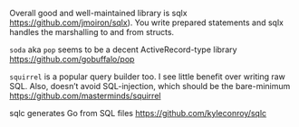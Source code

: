 Overall good and well-maintained library is sqlx
<https://github.com/jmoiron/sqlx>). You write prepared statements and sqlx
handles the marshalling to and from structs.

`soda` aka `pop` seems to be a decent ActiveRecord-type library
<https://github.com/gobuffalo/pop>

`squirrel` is a popular query builder too. I see little benefit over writing raw
SQL. Also, doesn’t avoid SQL-injection, which should be the bare-minimum
<https://github.com/masterminds/squirrel>

sqlc generates Go from SQL files <https://github.com/kyleconroy/sqlc>
